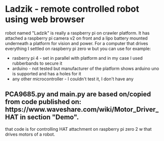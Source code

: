 # Ladzik - remote controlled robot using web browser
<a>robot named "Ladzik" is really a raspberry pi on crawler platform. It has attached a raspberry pi camera v2 on front and a lipo battery mounted underneath a platform for vision and power. For a computer that drives everything I settled on raspberry pi zero w but you can use for example:</a> 
<ul>
<li>rasberry pi 4 - set in parallel with platform and in my case I used rubberbands to secure it</li>
<li>arduino - not tested but manufacturer of the platform shows arduino uno is supported and has a holes for it</li>
<li>any other microcontroller - I couldn't test it, I don't have any</li>
</ul>

<h2>PCA9685.py and main.py are based on/copied from code published on: <br> https://www.waveshare.com/wiki/Motor_Driver_HAT in section "Demo".</h2>
<a>that code is for controlling HAT attachment on raspberry pi zero 2 w that drives motors of a robot.</a>
